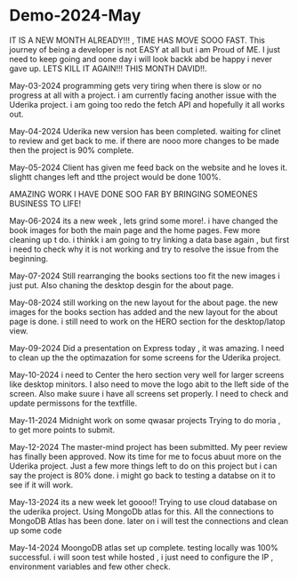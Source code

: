 # Demo-2024-May
IT IS A NEW MONTH ALREADY!!! , TIME HAS MOVE SOOO FAST.
This journey of being a developer is not EASY at all but i am Proud of ME. 
I just need to keep going and oone day i will look backk abd be happy i never gave up.
LETS KILL IT AGAIN!!! THIS MONTH DAVID!!.

May-03-2024
programming gets very tiring when there is slow or no progress at all with a project.
i am currently facing another issue with the Uderika project.
i am going too redo the fetch API and hopefully it all works out.

May-04-2024
Uderika new version has been completed.
waiting for clinet to review and get back to me.
if there are nooo more changes to be made then the project is 90% complete.

May-05-2024
Client has given me feed back on the website and he loves it.
slightt changes left and tthe project would be done 100%.

AMAZING WORK I HAVE DONE SOO FAR BY BRINGING SOMEONES BUSINESS TO LIFE!

May-06-2024
its a new week , lets grind some more!.
i have changed the book images for both the main page and the home pages.
Few more cleaning up t do.
i thinkk i am going to try linking a data base again , but first i need to check why it is not working and try to resolve the issue from the beginning.

May-07-2024
Still rearranging the books sections too fit the new images i just put.
Also chaning the desktop desgin for the about page.

May-08-2024
still working on the new layout for the about page.
the new images for the books section has added and the new layout for the about page is done.
i still need to work on the HERO section for the desktop/latop view.

May-09-2024
Did a presentation on Express today , it was amazing.
I need to clean up the the optimazation for some screens for the Uderika project.

May-10-2024
i need to Center the hero section very well for larger screens like desktop minitors.
I also need to move the logo abit to the lleft side of the screen.
Also make suure i have all screens set properly.
I need to check and update permissons for the textfille.

May-11-2024
Midnight work on some qwasar projects
Trying to do moria , to get more points to submit.

May-12-2024
The master-mind project has been submitted.
My peer review has finally been approved.
Now its time for me to focus abuut more on the Uderika project.
Just a few more things left to do on this project but i can say the project is 80% done.
i might go back to testing a databse on it to see if it will work.

May-13-2024
its a new week let goooo!!
Trying to use cloud database on the uderika project.
Using MongoDb atlas for this.
All the connections to MongoDB Atlas has been done.
later on i will test the connections and clean up some code

May-14-2024
MoongoDB atlas set up complete.
testing locally was 100% successful.
i will soon test while hosted , i just need to configure the IP , environment variables and few other check.
